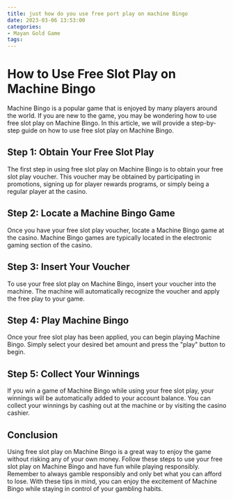 ```yaml
---
title: just how do you use free port play on machine Bingo
date: 2023-03-06 13:53:00
categories:
- Mayan Gold Game
tags:
---
```



# How to Use Free Slot Play on Machine Bingo

Machine Bingo is a popular game that is enjoyed by many players around the world. If you are new to the game, you may be wondering how to use free slot play on Machine Bingo. In this article, we will provide a step-by-step guide on how to use free slot play on Machine Bingo.

## Step 1: Obtain Your Free Slot Play

The first step in using free slot play on Machine Bingo is to obtain your free slot play voucher. This voucher may be obtained by participating in promotions, signing up for player rewards programs, or simply being a regular player at the casino.

## Step 2: Locate a Machine Bingo Game

Once you have your free slot play voucher, locate a Machine Bingo game at the casino. Machine Bingo games are typically located in the electronic gaming section of the casino.

## Step 3: Insert Your Voucher

To use your free slot play on Machine Bingo, insert your voucher into the machine. The machine will automatically recognize the voucher and apply the free play to your game.

## Step 4: Play Machine Bingo

Once your free slot play has been applied, you can begin playing Machine Bingo. Simply select your desired bet amount and press the "play" button to begin.

## Step 5: Collect Your Winnings

If you win a game of Machine Bingo while using your free slot play, your winnings will be automatically added to your account balance. You can collect your winnings by cashing out at the machine or by visiting the casino cashier.

## Conclusion

Using free slot play on Machine Bingo is a great way to enjoy the game without risking any of your own money. Follow these steps to use your free slot play on Machine Bingo and have fun while playing responsibly. Remember to always gamble responsibly and only bet what you can afford to lose. With these tips in mind, you can enjoy the excitement of Machine Bingo while staying in control of your gambling habits.